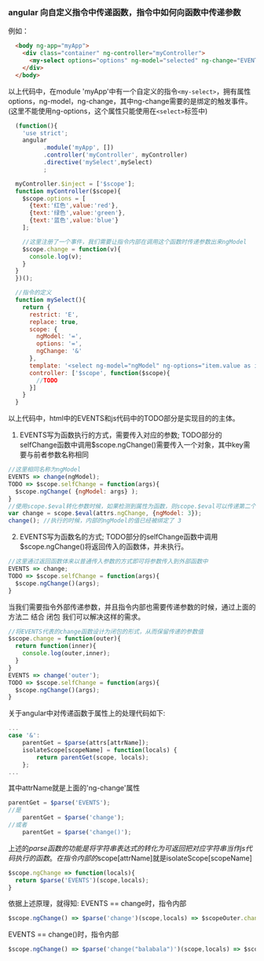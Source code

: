 ### angular 向自定义指令中传递函数，指令中如何向函数中传递参数  
例如：  
```html
  <body ng-app="myApp">
    <div class="container" ng-controller="myController">
      <my-select options="options" ng-model="selected" ng-change="EVENTS"></my-select>
    </div>
  </body>
```
以上代码中，在module 'myApp'中有一个自定义的指令`<my-select>`，拥有属性options，ng-model，ng-change，其中ng-change需要的是绑定的触发事件。(这里不能使用ng-options，这个属性只能使用在`<select>`标签中)
```js
  (function(){
    'use strict';
    angular
          .module('myApp', [])
          .controller('myController', myController)
          .directive('mySelect',mySelect)
          ;

  myController.$inject = ['$scope'];
  function myController($scope){
    $scope.options = [
      {text:'红色',value:'red'},
      {text:'绿色',value:'green'},
      {text:'蓝色',value:'blue'}
    ];

    //这里注册了一个事件，我们需要让指令内部在调用这个函数时传递参数出来ngModel
    $scope.change = function(v){
      console.log(v);
    }
  }
  })();

  //指令的定义
  function mySelect(){
    return {
      restrict: 'E',
      replace: true,
      scope: {
        ngModel: '=',
        options: '=',
        ngChange: '&'
      },
      template: '<select ng-model="ngModel" ng-options="item.value as item.text for item in options" ng-change="changeSelf(value)"></select>',
      controller: ['$scope', function($scope){
        //TODO
      }]
    }
  }
```
以上代码中，html中的EVENTS和js代码中的TODO部分是实现目的的主体。  
1. EVENTS写为函数执行的方式，需要传入对应的参数; TODO部分的selfChange函数中调用$scope.ngChange()需要传入一个对象，其中key需要与前者参数名称相同  
```js
//这里相同名称为ngModel
EVENTS => change(ngModel);
TODO => $scope.selfChange = function(args){
  $scope.ngChange( {ngModel: args} );
}
//使用scope.$eval转化参数时候，如果检测到属性为函数，则scope.$eval可以传递第二个参数绑定在函数的执行环境中
var change = scope.$eval(attrs.ngChange, {ngModel: 3});
change(); //执行的时候，内部的ngModel的值已经被绑定了 3
```
2. EVENTS写为函数名的方式; TODO部分的selfChange函数中调用$scope.ngChange()将返回传入的函数体，并未执行。  
```js
//这里通过返回函数体来以普通传入参数的方式即可将参数传入到外部函数中
EVENTS => change;
TODO => $scope.selfChange = function(args){
  $scope.ngChange()(args);
}
```
当我们需要指令外部传递参数，并且指令内部也需要传递参数的时候，通过上面的 方法二 结合 闭包 我们可以解决这样的需求。
```js
//将EVENTS代表的change函数设计为闭包的形式，从而保留传递的参数值
$scope.change = function(outer){
  return function(inner){
    console.log(outer,inner);
  }
}
EVENTS => change('outer');
TODO => $scope.selfChange = function(args){
  $scope.ngChange()(args);
}
```
关于angular中对传递函数于属性上的处理代码如下:
```js
...
case '&':
    parentGet = $parse(attrs[attrName]);  
    isolateScope[scopeName] = function(locals) {  
        return parentGet(scope, locals);  
    };  
...
```
其中attrName就是上面的'ng-change'属性
```js
parentGet = $parse('EVENTS');
//是
    parentGet = $parse('change');
//或者
    parentGet = $parse('change()');
```
上述的$parse函数的功能是将字符串表达式的转化为 可返回把对应字符串当作js代码执行的 函数。在指令内部的$scope[attrName]就是isolateScope[scopeName]
```js
$scope.ngChange => function(locals){
  return $parse('EVENTS')(scope,locals);
}
```
依据上述原理，就得知:
EVENTS == change时，指令内部
```js
$scope.ngChange() => $parse('change')(scope,locals) => $scopeOuter.change
```
EVENTS == change()时，指令内部
```js
$scope.ngChange() => $parse('change("balabala")')(scope,locals) => $scopeOuter.change('balabala')
```
